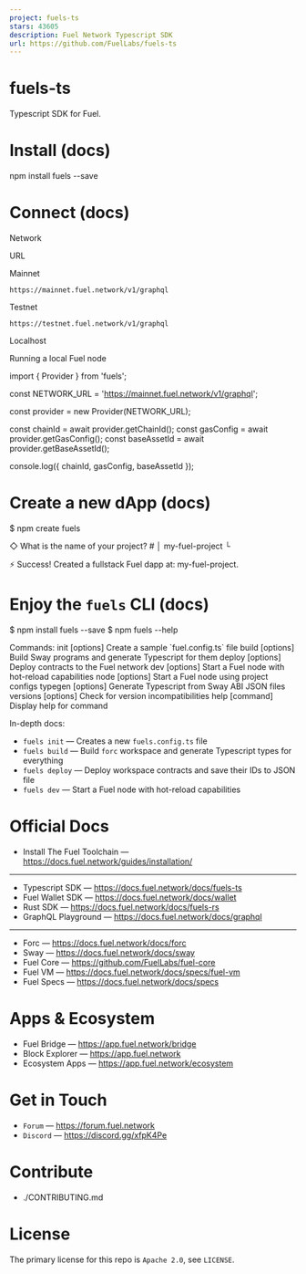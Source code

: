 ```yaml
---
project: fuels-ts
stars: 43605
description: Fuel Network Typescript SDK
url: https://github.com/FuelLabs/fuels-ts
---
```


fuels-ts
========

Typescript SDK for Fuel.

Install (docs)
==============

npm install fuels --save

Connect (docs)
==============

Network

URL

Mainnet

`https://mainnet.fuel.network/v1/graphql`

Testnet

`https://testnet.fuel.network/v1/graphql`

Localhost

Running a local Fuel node

import { Provider } from 'fuels';

const NETWORK\_URL \= 'https://mainnet.fuel.network/v1/graphql';

const provider \= new Provider(NETWORK\_URL);

const chainId \= await provider.getChainId();
const gasConfig \= await provider.getGasConfig();
const baseAssetId \= await provider.getBaseAssetId();

console.log({ chainId, gasConfig, baseAssetId });

Create a new dApp (docs)
========================

$ npm create fuels

◇ What is the name of your project? #
│ my-fuel-project
└

⚡️ Success! Created a fullstack Fuel dapp at: my-fuel-project.

Enjoy the `fuels` CLI (docs)
============================

$ npm install fuels --save
$ npm fuels --help

Commands:
  init \[options\]      Create a sample \`fuel.config.ts\` file
  build \[options\]     Build Sway programs and generate Typescript for them
  deploy \[options\]    Deploy contracts to the Fuel network
  dev \[options\]       Start a Fuel node with hot-reload capabilities
  node \[options\]      Start a Fuel node using project configs
  typegen \[options\]   Generate Typescript from Sway ABI JSON files
  versions \[options\]  Check for version incompatibilities
  help \[command\]      Display help for command

In-depth docs:

-   `fuels init` — Creates a new `fuels.config.ts` file
-   `fuels build` — Build `forc` workspace and generate Typescript types for everything
-   `fuels deploy` — Deploy workspace contracts and save their IDs to JSON file
-   `fuels dev` — Start a Fuel node with hot-reload capabilities

Official Docs
=============

-   Install The Fuel Toolchain — https://docs.fuel.network/guides/installation/

* * *

-   Typescript SDK — https://docs.fuel.network/docs/fuels-ts
-   Fuel Wallet SDK — https://docs.fuel.network/docs/wallet
-   Rust SDK — https://docs.fuel.network/docs/fuels-rs
-   GraphQL Playground — https://docs.fuel.network/docs/graphql

* * *

-   Forc — https://docs.fuel.network/docs/forc
-   Sway — https://docs.fuel.network/docs/sway
-   Fuel Core — https://github.com/FuelLabs/fuel-core
-   Fuel VM — https://docs.fuel.network/docs/specs/fuel-vm
-   Fuel Specs — https://docs.fuel.network/docs/specs

Apps & Ecosystem
================

-   Fuel Bridge — https://app.fuel.network/bridge
-   Block Explorer — https://app.fuel.network
-   Ecosystem Apps — https://app.fuel.network/ecosystem

Get in Touch
============

-   `Forum` — https://forum.fuel.network
-   `Discord` — https://discord.gg/xfpK4Pe

Contribute
==========

-   ./CONTRIBUTING.md

License
=======

The primary license for this repo is `Apache 2.0`, see `LICENSE`.

